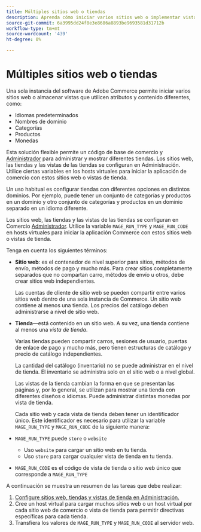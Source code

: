 ```yaml
---
title: Múltiples sitios web o tiendas
description: Aprenda cómo iniciar varios sitios web o implementar vistas de tiendas con diferentes opciones, dominios y contenido.
source-git-commit: 6a3995dd24f8e3e8686a8893be9693581d31712b
workflow-type: tm+mt
source-wordcount: '439'
ht-degree: 0%

---
```



# Múltiples sitios web o tiendas

Una sola instancia del software de Adobe Commerce permite iniciar varios sitios web o almacenar vistas que utilicen atributos y contenido diferentes, como:

- Idiomas predeterminados
- Nombres de dominio
- Categorías
- Productos
- Monedas

Esta solución flexible permite un código de base de comercio y [Administrador](https://glossary.magento.com/magento-admin) para administrar y mostrar diferentes tiendas. Los sitios web, las tiendas y las vistas de las tiendas se configuran en Administración. Utilice ciertas variables en los hosts virtuales para iniciar la aplicación de comercio con estos sitios web o vistas de tienda.

Un uso habitual es configurar tiendas con diferentes opciones en distintos dominios. Por ejemplo, puede tener un conjunto de categorías y productos en un dominio y otro conjunto de categorías y productos en un dominio separado en un idioma diferente.

Los sitios web, las tiendas y las vistas de las tiendas se configuran en Comercio [Administrador](https://glossary.magento.com/admin). Utilice la variable `MAGE_RUN_TYPE` y `MAGE_RUN_CODE` en hosts virtuales para iniciar la aplicación Commerce con estos sitios web o vistas de tienda.

Tenga en cuenta los siguientes términos:

- **Sitio web**: es el contenedor de nivel superior para sitios, métodos de envío, métodos de pago y mucho más. Para crear sitios completamente separados que no compartan carro, métodos de envío u otros, debe crear sitios web independientes.

   Las cuentas de cliente de sitio web se pueden compartir entre varios sitios web dentro de una sola instancia de Commerce. Un sitio web contiene al menos una tienda. Los precios del catálogo deben administrarse a nivel de sitio web.

- **Tienda**—está contenido en un sitio web. A su vez, una tienda contiene al menos una *vista de tienda*.

   Varias tiendas pueden compartir carros, sesiones de usuario, puertas de enlace de pago y mucho más, pero tienen estructuras de catálogo y precio de catálogo independientes.

   La cantidad del catálogo (inventario) no se puede administrar en el nivel de tienda. El inventario se administra solo en el sitio web o a nivel global.

   Las vistas de la tienda cambian la forma en que se presentan las páginas y, por lo general, se utilizan para mostrar una tienda con diferentes diseños o idiomas. Puede administrar distintas monedas por vista de tienda.

   Cada sitio web y cada vista de tienda deben tener un identificador único. Este identificador es necesario para utilizar la variable `MAGE_RUN_TYPE` y `MAGE_RUN_CODE` de la siguiente manera:

- `MAGE_RUN_TYPE` puede `store` o `website`

   - Uso `website` para cargar un sitio web en tu tienda.
   - Uso `store` para cargar cualquier vista de tienda en tu tienda.

- `MAGE_RUN_CODE` es el código de vista de tienda o sitio web único que corresponde a `MAGE_RUN_TYPE`

A continuación se muestra un resumen de las tareas que debe realizar:

1. [Configure sitios web, tiendas y vistas de tienda en Administración.](ms-admin.md)
1. Cree un host virtual para cargar muchos sitios web o un host virtual por cada sitio web de comercio o vista de tienda para permitir directivas específicas para cada tienda.
1. Transfiera los valores de `MAGE_RUN_TYPE` y `MAGE_RUN_CODE` al servidor web.
